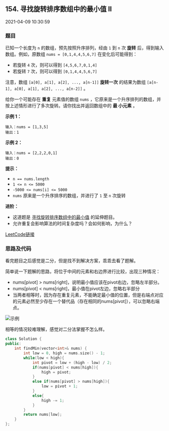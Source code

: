 ## 154. 寻找旋转排序数组中的最小值 II

2021-04-09 10:30:59

### 题目

已知一个长度为 ``n`` 的数组，预先按照升序排列，经由 ``1`` 到 ``n`` 次 **旋转** 后，得到输入数组。例如，原数组 ``nums = [0,1,4,4,5,6,7]`` 在变化后可能得到：

- 若旋转 ``4`` 次，则可以得到 ``[4,5,6,7,0,1,4]``
- 若旋转 ``7`` 次，则可以得到 ``[0,1,4,4,5,6,7]``


注意，数组 ``[a[0], a[1], a[2], ..., a[n-1]]`` **旋转一次** 的结果为数组 ``[a[n-1], a[0], a[1], a[2], ..., a[n-2]]`` 。

给你一个可能存在 **重复** 元素值的数组 ``nums`` ，它原来是一个升序排列的数组，并按上述情形进行了多次旋转。请你找出并返回数组中的 **最
小元素** 。

 

**示例 1：**

```
输入：nums = [1,3,5]
输出：1
```

**示例 2：**

```
输入：nums = [2,2,2,0,1]
输出：0
```

 

**提示：**


- ``n == nums.length``
- ``1 <= n <= 5000``
- ``-5000 <= nums[i] <= 5000``
- ``nums`` 原来是一个升序排序的数组，并进行了 ``1`` 至 ``n`` 次旋转


 

**进阶：**


- 这道题是 <a href="https://leetcode-cn.com/problems/find-minimum-in-rotated-sorted-array/description/">寻找旋转排序数组中的最小值</a> 的延伸题目。
- 允许重复会影响算法的时间复杂度吗？会如何影响，为什么？



[LeetCode链接](https://leetcode-cn.com/problems/find-minimum-in-rotated-sorted-array-ii/)

### 思路及代码

看完题目之后感觉是二分，但是找不到解决方案，乖乖去看了题解。

简单说一下题解的思路，将位于中间的元素和右边界进行比较，出现三种情况：

- nums[pivot] > nums[right]，说明最小值应该在pivot右边，忽略左半部分。
- nums[pivot] < nums[right]，最小值在pivot左边，忽略右半部分
- 当两者相等时，因为存在重复元素，不能确定最小值的位置，但是右端点对应的元素必然至少存在一个替代品（存在相同的nums[pivot]），可以忽略右端点。

![示例](https://assets.leetcode-cn.com/solution-static/154/4.png)

相等的情况较难理解，感觉对二分法掌握不怎么样。

```cpp
class Solution {
public:
    int findMin(vector<int>& nums) {
        int low = 0, high = nums.size() - 1;
        while(low < high){
            int pivot = low + (high - low) / 2;
            if(nums[pivot] < nums[high]){
                high = pivot;
            }
            else if(nums[pivot] > nums[high]){
                low = pivot + 1;
            }
            else{
                high -= 1;
            }
        }
        return nums[low];
    }
};
```